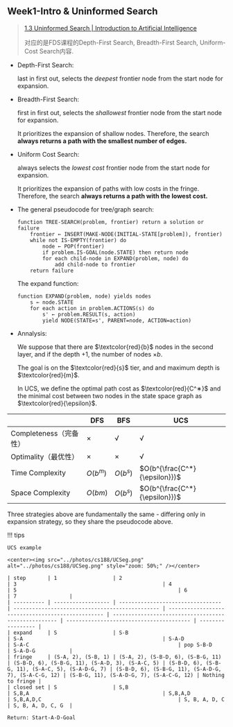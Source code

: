 ## Week1-Intro & Uninformed Search

> [1.3 Uninformed Search \| Introduction to Artificial Intelligence](https://inst.eecs.berkeley.edu/~cs188/textbook/search/uninformed.html)
>
> 对应的是FDS课程的Depth-First Search, Breadth-First Search, Uniform-Cost Search内容.

* Depth-First Search: 

    last in first out, selects the *deepest* frontier node from the start node for expansion.

* Breadth-First Search: 

    first in first out, selects the *shallowest* frontier node from the start node for expansion.

    It prioritizes the expansion of shallow nodes. Therefore, the search **always returns a path with the smallest number of edges.**

* Uniform Cost Search: 

    always selects the *lowest cost* frontier node from the start node for expansion.

    It prioritizes the expansion of paths with low costs in the fringe. Therefore, the search **always returns a path with the lowest cost.**


* The general pseudocode for tree/graph search:

    ```pseudocode
    function TREE-SEARCH(problem, frontier) return a solution or failure
        frontier ← INSERT(MAKE-NODE(INITIAL-STATE[problem]), frontier)
        while not IS-EMPTY(frontier) do
            node ← POP(frontier)
            if problem.IS-GOAL(node.STATE) then return node
            for each child-node in EXPAND(problem, node) do
                add child-node to frontier
        return failure
    ```

    The expand function:

    ```pseudocode
    function EXPAND(problem, node) yields nodes
        s ← node.STATE
        for each action in problem.ACTIONS(s) do
            s' ← problem.RESULT(s, action)
            yield NODE(STATE=s', PARENT=node, ACTION=action)
    ```

* Annalysis:

    We suppose that there are  $\textcolor{red}{b}$ nodes in the second layer, and if the depth +1, the number of nodes $\times b$.

    The goal is on the $\textcolor{red}{s}$ tier, and and maximum depth is $\textcolor{red}{m}$.

    In UCS, we define the optimal path cost as $\textcolor{red}{C^∗}$ and the minimal cost between two nodes in the state space graph as $\textcolor{red}{\epsilon}$.

|                        | DFS      | BFS      | UCS                           |
| ---------------------- | -------- | -------- | ----------------------------- |
| Completeness（完备性） | ×        | √        | √                             |
| Optimality（最优性）   | ×        | ×        | √                             |
| Time Complexity        | $O(b^m)$ | $O(b^s)$ | $O(b^{\frac{C^*}{\epsilon}})$ |
| Space Complexity       | $O(bm)$  | $O(b^s)$ | $O(b^{\frac{C^*}{\epsilon}})$ |

Three strategies above are fundamentally the same - differing only in expansion strategy, so they share the pseudocode above.

!!! tips

    UCS example

    <center><img src="../photos/cs188/UCSeg.png" alt="../photos/cs188/UCSeg.png" style="zoom: 50%;" /></center>

    | step       | 1                  | 2                                 | 3                                               | 4                                                 | 5                                                    | 6                                        | 7                 |
    | ---------- | ------------------ | --------------------------------- | ----------------------------------------------- | ------------------------------------------------- | ---------------------------------------------------- | ---------------------------------------- | ----------------- |
    | expand     | S                  | S-B                               | S-A                                             | S-A-D                                             | S-A-C                                                | pop S-B-D                                | S-A-D-G           |
    | fringe     | (S-A, 2), (S-B, 1) | (S-A, 2), (S-B-D, 6), (S-B-G, 11) | (S-B-D, 6), (S-B-G, 11), (S-A-D, 3), (S-A-C, 5) | (S-B-D, 6), (S-B-G, 11), (S-A-C, 5), (S-A-D-G, 7) | (S-B-D, 6), (S-B-G, 11), (S-A-D-G, 7), (S-A-C-G, 12) | (S-B-G, 11), (S-A-D-G, 7), (S-A-C-G, 12) | Nothing to fringe |
    | closed set | S                  | S,B                               | S,B,A                                           | S,B,A,D                                           | S,B,A,D,C                                            | S, B, A, D, C                            | S, B, A, D, C, G  |

    Return: Start-A-D-Goal

